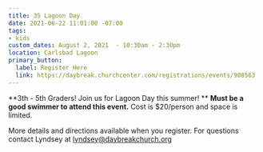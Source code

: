```yaml
---
title: 35 Lagoon Day
date: 2021-06-22 11:01:00 -07:00
tags:
- kids
custom_dates: August 2, 2021  - 10:30am - 2:30pm
location: Carlsbad Lagoon
primary_button:
  label: Register Here
  link: https://daybreak.churchcenter.com/registrations/events/908563
---
```


**3th - 5th Graders! Join us for Lagoon Day this summer!
**
**Must be a good swimmer to attend this event.** 
Cost is $20/person and space is limited. 

More details and directions available when you register.
For questions contact Lyndsey at lyndsey@daybreakchurch.org